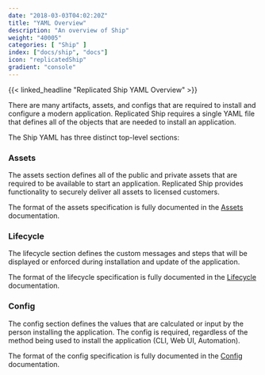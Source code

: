 ```yaml
---
date: "2018-03-03T04:02:20Z"
title: "YAML Overview"
description: "An overview of Ship"
weight: "40005"
categories: [ "Ship" ]
index: ["docs/ship", "docs"]
icon: "replicatedShip"
gradient: "console"
---
```


{{< linked_headline "Replicated Ship YAML Overview" >}}

There are many artifacts, assets, and configs that are required to install and configure a modern application. Replicated Ship requires a single YAML file that defines all of the objects that are needed to install an application.

The Ship YAML has three distinct top-level sections:

### Assets
The assets section defines all of the public and private assets that are required to be available to start an application. Replicated Ship provides functionality to securely deliver all assets to licensed customers.

The format of the assets specification is fully documented in the [Assets](../../assets/asset-types) documentation.


### Lifecycle
The lifecycle section defines the custom messages and steps that will be displayed or enforced during installation and update of the application.

The format of the lifecycle specification is fully documented in the [Lifecycle](../../lifecycle/overview) documentation.

### Config
The config section defines the values that are calculated or input by the person installing the application. The config is required, regardless of the method being used to install the application (CLI, Web UI, Automation).

The format of the config specification is fully documented in the [Config](../../config/overview) documentation.
